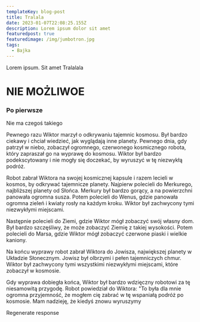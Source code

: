 ```yaml
---
templateKey: blog-post
title: Tralala
date: 2023-01-07T22:08:25.155Z
description: Lorem ipsum dolor sit amet
featuredpost: true
featuredimage: /img/jumbotron.jpg
tags:
  - Bajka
---
```

L﻿orem ipsum. Sit amet Tralalala



# N﻿IE MOŻLIWOE

### P﻿o pierwsze

N﻿ie ma czegoś takiego 

Pewnego razu Wiktor marzył o odkrywaniu tajemnic kosmosu. Był bardzo ciekawy i chciał wiedzieć, jak wyglądają inne planety. Pewnego dnia, gdy patrzył w niebo, zobaczył ogromnego, czerwonego kosmicznego robota, który zapraszał go na wyprawę do kosmosu. Wiktor był bardzo podekscytowany i nie mogły się doczekać, by wyruszyć w tę niezwykłą podróż.

Robot zabrał Wiktora na swojej kosmicznej kapsule i razem lecieli w kosmos, by odkrywać tajemnicze planety. Najpierw polecieli do Merkurego, najbliższej planety od Słońca. Merkury był bardzo gorący, a na powierzchni panowała ogromna susza. Potem polecieli do Wenus, gdzie panowała ogromna zieleń i kwiaty rosły na każdym kroku. Wiktor był zachwycony tymi niezwykłymi miejscami.

Następnie polecieli do Ziemi, gdzie Wiktor mógł zobaczyć swój własny dom. Był bardzo szczęśliwy, że może zobaczyć Ziemię z takiej wysokości. Potem polecieli do Marsa, gdzie Wiktor mógł zobaczyć czerwone piaski i wielkie kaniony.

Na końcu wyprawy robot zabrał Wiktora do Jowisza, największej planety w Układzie Słonecznym. Jowisz był olbrzymi i pełen tajemniczych chmur. Wiktor był zachwycony tymi wszystkimi niezwykłymi miejscami, które zobaczył w kosmosie.

Gdy wyprawa dobiegła końca, Wiktor był bardzo wdzięczny robotowi za tę niesamowitą przygodę. Robot powiedział do Wiktora: "To była dla mnie ogromna przyjemność, że mogłem cię zabrać w tę wspaniałą podróż po kosmosie. Mam nadzieję, że kiedyś znowu wyruszymy

Regenerate response